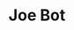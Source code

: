 ---
git: https://github.com/go-joe/joe
logohandle: joe-botnet
sort: joe-bot
title: Joe Bot
website: https://joe-bot.net/
---